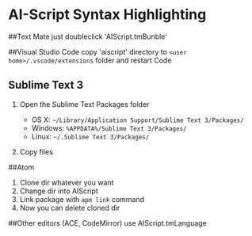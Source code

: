 # AI-Script Syntax Highlighting

##Text Mate 
  just doubleclick 'AIScript.tmBunble'
  
  
##Visual Studio Code
  copy 'aiscript' directory to `<user home>/.vscode/extensions` folder and restart Code


## Sublime Text 3
1. Open the Sublime Text Packages folder

    - OS X: `~/Library/Application Support/Sublime Text 3/Packages/`
    - Windows: `%APPDATA%/Sublime Text 3/Packages/`
    - Linux: `~/.Sublime Text 3/Packages/`

2. Copy files

##Atom
1. Clone dir whatever you want
2. Change dir into AIScript
3. Link package with `apm link` command
4. Now you can delete cloned dir

##Other editors (ACE, CodeMirror)
  use AIScript.tmLanguage
